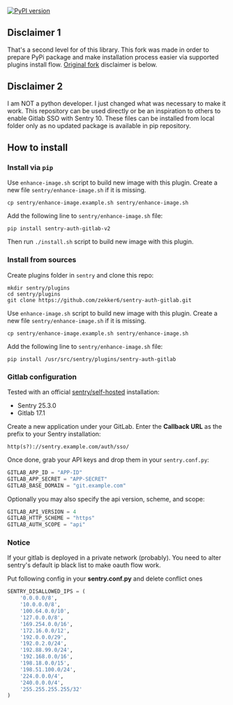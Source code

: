[![PyPI version](https://badge.fury.io/py/sentry-auth-gitlab-v2.svg)](https://badge.fury.io/py/sentry-auth-gitlab-v2)

## Disclaimer 1
That's a second level for of this library. This fork was made in order to prepare PyPi package and make installation process easier via supported plugins install flow.
[Original fork](https://github.com/cirmaciu/sentry-auth-gitlab) disclaimer is below.

## Disclaimer 2
I am NOT a python developer. I just changed what was necessary to make it work. This repository can be used directly or be an inspiration to others to enable Gitlab SSO with Sentry 10. These files can be installed from local folder only as no updated package is available in pip repository.

## How to install

### Install via `pip`

Use `enhance-image.sh` script to build new image with this plugin.
Create a new file `sentry/enhance-image.sh` if it is missing.
```shell
cp sentry/enhance-image.example.sh sentry/enhance-image.sh
```

Add the following line to `sentry/enhance-image.sh` file:
```shell
pip install sentry-auth-gitlab-v2
```

Then run `./install.sh` script to build new image with this plugin.

### Install from sources

Create plugins folder in `sentry` and clone this repo:
```shell
mkdir sentry/plugins
cd sentry/plugins
git clone https://github.com/zekker6/sentry-auth-gitlab.git
```

Use `enhance-image.sh` script to build new image with this plugin.
Create a new file `sentry/enhance-image.sh` if it is missing.
```shell
cp sentry/enhance-image.example.sh sentry/enhance-image.sh
```

Add the following line to `sentry/enhance-image.sh` file:
```shell
pip install /usr/src/sentry/plugins/sentry-auth-gitlab
```

### Gitlab configuration

Tested with an official [sentry/self-hosted](https://github.com/getsentry/self-hosted) installation:
- Sentry 25.3.0
- Gitlab 17.1

Create a new application under your GitLab.
Enter the **Callback URL** as the prefix to your Sentry installation:
```
http(s?)://sentry.example.com/auth/sso/
```

Once done, grab your API keys and drop them in your `sentry.conf.py`:

```python
GITLAB_APP_ID = "APP-ID"
GITLAB_APP_SECRET = "APP-SECRET"
GITLAB_BASE_DOMAIN = "git.example.com"
```

Optionally you may also specify the api version, scheme, and scope:

```python
GITLAB_API_VERSION = 4
GITLAB_HTTP_SCHEME = "https"
GITLAB_AUTH_SCOPE = "api"
```

### Notice

If your gitlab is deployed in a private network (probably).
You need to alter sentry's default ip black list to make oauth flow work.

Put following config in your **sentry.conf.py** and delete conflict ones


```python
SENTRY_DISALLOWED_IPS = (
    '0.0.0.0/8',
    '10.0.0.0/8',
    '100.64.0.0/10',
    '127.0.0.0/8',
    '169.254.0.0/16',
    '172.16.0.0/12',
    '192.0.0.0/29',
    '192.0.2.0/24',
    '192.88.99.0/24',
    '192.168.0.0/16',
    '198.18.0.0/15',
    '198.51.100.0/24',
    '224.0.0.0/4',
    '240.0.0.0/4',
    '255.255.255.255/32'
)
```
